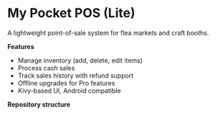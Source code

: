 # My Pocket POS (Lite)

A lightweight point-of-sale system for flea markets and craft booths.

**Features**
- Manage inventory (add, delete, edit items)
- Process cash sales
- Track sales history with refund support
- Offline upgrades for Pro features
- Kivy-based UI, Android compatible

**Repository structure**

